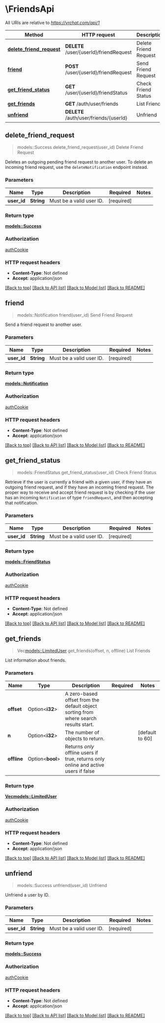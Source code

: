# \FriendsApi

All URIs are relative to *https://vrchat.com/api/1*

Method | HTTP request | Description
------------- | ------------- | -------------
[**delete_friend_request**](FriendsApi.md#delete_friend_request) | **DELETE** /user/{userId}/friendRequest | Delete Friend Request
[**friend**](FriendsApi.md#friend) | **POST** /user/{userId}/friendRequest | Send Friend Request
[**get_friend_status**](FriendsApi.md#get_friend_status) | **GET** /user/{userId}/friendStatus | Check Friend Status
[**get_friends**](FriendsApi.md#get_friends) | **GET** /auth/user/friends | List Friends
[**unfriend**](FriendsApi.md#unfriend) | **DELETE** /auth/user/friends/{userId} | Unfriend



## delete_friend_request

> models::Success delete_friend_request(user_id)
Delete Friend Request

Deletes an outgoing pending friend request to another user. To delete an incoming friend request, use the `deleteNotification` endpoint instead.

### Parameters


Name | Type | Description  | Required | Notes
------------- | ------------- | ------------- | ------------- | -------------
**user_id** | **String** | Must be a valid user ID. | [required] |

### Return type

[**models::Success**](Success.md)

### Authorization

[authCookie](../README.md#authCookie)

### HTTP request headers

- **Content-Type**: Not defined
- **Accept**: application/json

[[Back to top]](#) [[Back to API list]](../README.md#documentation-for-api-endpoints) [[Back to Model list]](../README.md#documentation-for-models) [[Back to README]](../README.md)


## friend

> models::Notification friend(user_id)
Send Friend Request

Send a friend request to another user.

### Parameters


Name | Type | Description  | Required | Notes
------------- | ------------- | ------------- | ------------- | -------------
**user_id** | **String** | Must be a valid user ID. | [required] |

### Return type

[**models::Notification**](Notification.md)

### Authorization

[authCookie](../README.md#authCookie)

### HTTP request headers

- **Content-Type**: Not defined
- **Accept**: application/json

[[Back to top]](#) [[Back to API list]](../README.md#documentation-for-api-endpoints) [[Back to Model list]](../README.md#documentation-for-models) [[Back to README]](../README.md)


## get_friend_status

> models::FriendStatus get_friend_status(user_id)
Check Friend Status

Retrieve if the user is currently a friend with a given user, if they have an outgoing friend request, and if they have an incoming friend request. The proper way to receive and accept friend request is by checking if the user has an incoming `Notification` of type `friendRequest`, and then accepting that notification.

### Parameters


Name | Type | Description  | Required | Notes
------------- | ------------- | ------------- | ------------- | -------------
**user_id** | **String** | Must be a valid user ID. | [required] |

### Return type

[**models::FriendStatus**](FriendStatus.md)

### Authorization

[authCookie](../README.md#authCookie)

### HTTP request headers

- **Content-Type**: Not defined
- **Accept**: application/json

[[Back to top]](#) [[Back to API list]](../README.md#documentation-for-api-endpoints) [[Back to Model list]](../README.md#documentation-for-models) [[Back to README]](../README.md)


## get_friends

> Vec<models::LimitedUser> get_friends(offset, n, offline)
List Friends

List information about friends.

### Parameters


Name | Type | Description  | Required | Notes
------------- | ------------- | ------------- | ------------- | -------------
**offset** | Option<**i32**> | A zero-based offset from the default object sorting from where search results start. |  |
**n** | Option<**i32**> | The number of objects to return. |  |[default to 60]
**offline** | Option<**bool**> | Returns *only* offline users if true, returns only online and active users if false |  |

### Return type

[**Vec<models::LimitedUser>**](LimitedUser.md)

### Authorization

[authCookie](../README.md#authCookie)

### HTTP request headers

- **Content-Type**: Not defined
- **Accept**: application/json

[[Back to top]](#) [[Back to API list]](../README.md#documentation-for-api-endpoints) [[Back to Model list]](../README.md#documentation-for-models) [[Back to README]](../README.md)


## unfriend

> models::Success unfriend(user_id)
Unfriend

Unfriend a user by ID.

### Parameters


Name | Type | Description  | Required | Notes
------------- | ------------- | ------------- | ------------- | -------------
**user_id** | **String** | Must be a valid user ID. | [required] |

### Return type

[**models::Success**](Success.md)

### Authorization

[authCookie](../README.md#authCookie)

### HTTP request headers

- **Content-Type**: Not defined
- **Accept**: application/json

[[Back to top]](#) [[Back to API list]](../README.md#documentation-for-api-endpoints) [[Back to Model list]](../README.md#documentation-for-models) [[Back to README]](../README.md)

